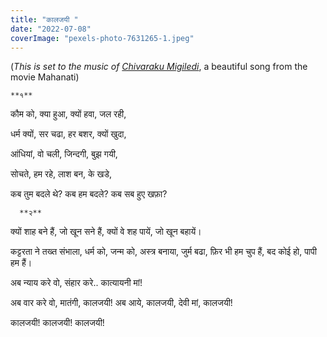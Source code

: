 ```yaml
---
title: "कालजयी￼"
date: "2022-07-08"
coverImage: "pexels-photo-7631265-1.jpeg"
---
```


(_This is set to the music of [Chivaraku Migiledi](https://www.youtube.com/watch?v=qUGu5E8A8_8)_, a beautiful song from the movie Mahanati)

    **१**
कौम को,
क्या हुआ,
क्यों हवा,
जल रही,

धर्म क्यों,
सर चढा,
हर बशर,
क्यों खुदा,

आंधियां,
वो चली,
जिन्दगी,
बुझ गयी,

सोचते,
हम रहे,
लाश बन,
के खडे,

कब तुम बदले थे?
कब हम बदले?
कब सब हुए खफ़ा?
       
      **२**
क्यों शाह बने हैं,
जो खून सने हैं,
क्यों वे शह पायें,
जो खून बहायें। 

कट्टरता ने तख्त संभाला,
धर्म को, जन्म को, अस्त्र बनाया,
जुर्म बढा, फ़िर भी हम चुप हैं,
बद कोई हो, पापी हम हैं। 

अब न्याय करे वो,
संहार करे..
कात्यायनी मां!

अब वार करे वो,
मातंगी, कालजयी!
अब आये, कालजयी,
देवी मां, कालजयी!

कालजयी!
कालजयी!
कालजयी!
